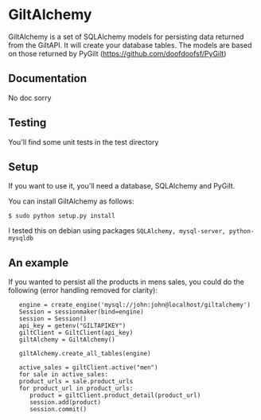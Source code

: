 # GiltAlchemy
GiltAlchemy is a set of SQLAlchemy models for persisting data returned from the GiltAPI. It will create your database tables.  The models are based on those returned by PyGilt (https://github.com/doofdoofsf/PyGilt)

## Documentation
No doc sorry

## Testing
You'll find some unit tests in the test directory

## Setup
If you want to use it, you'll need a database, SQLAlchemy and PyGilt.

You can install GiltAlchemy as follows:

   `$ sudo python setup.py install`

I tested this on debian using packages `SQLAlchemy, mysql-server, python-mysqldb`

## An example

If you wanted to persist all the products in mens sales, you could do the following (error handling removed for clarity):

```   
   engine = create_engine('mysql://john:john@localhost/giltalchemy')
   Session = sessionmaker(bind=engine)
   session = Session()
   api_key = getenv("GILTAPIKEY")
   giltClient = GiltClient(api_key)
   giltAlchemy = GiltAlchemy()
   
   giltAlchemy.create_all_tables(engine)

   active_sales = giltClient.active("men")
   for sale in active_sales:
   product_urls = sale.product_urls
   for product_url in product_urls:
      product = giltClient.product_detail(product_url)
      session.add(product)
      session.commit()
```
